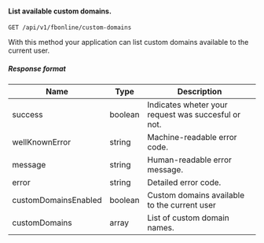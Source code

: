 #### List available custom domains.
`GET /api/v1/fbonline/custom-domains`

With this method your application can list custom domains available to the current user.
##### Response format
|Name|Type|Description|
|-|-|-|
|success|boolean|Indicates wheter your request was succesful or not.|
|wellKnownError|string|Machine-readable error code.|
|message|string|Human-readable error message.|
|error|string|Detailed error code.|
|customDomainsEnabled|boolean|Custom domains available to the current user|
|customDomains|array|List of custom domain names.|
